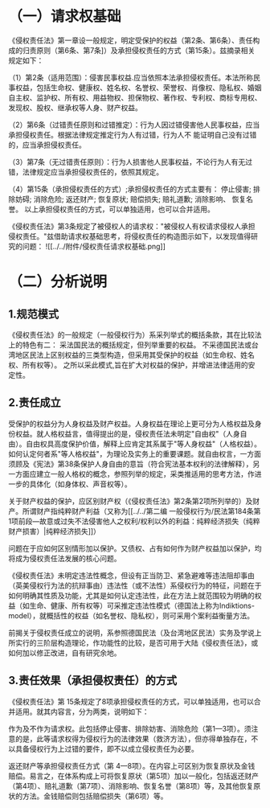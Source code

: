 # （一）请求权基础

《侵权责任法》第一章设一般规定，明定受保护的权益（第2条、第6条）、责任构成的归责原则（第6条、第7条]）及承担侵权责任的方式（第15条）。兹摘录相关规定如下：

（1）第2条（适用范围）：侵害民事权益.应当依照本法承担侵权责任。本法所称民事权益，包括生命权、健康权、姓名权、名誉权、荣誉权、肖像权、隐私权、婚姻自主权、监护权、所有权、用益物权、担保物权、著作权、专利权、商标专用权、发现权、股权、继承权等人身、财产权益。

（2）第6条（过错责任原则和过错推定）：行为人因过错侵害他人民事权益，应当承担侵权责任。根据法律规定推定行为人有过错，行为人不
能证明自己没有过错的，应当承担侵权责任。

（3）第7条（无过错责任原则）：行为人损害他人民事权益，不论行为人有无过错，法律规定应当承担侵权责任的，依照其规定。

（4）第15条（承担侵权责任的方式）;承担侵权责任的方式主要有：
停止侵害;
排除妨碍;
消除危险;
返还财产;
恢复原状;
赔偿损失;
赔礼道歉;
消除影响、
恢复名誉。
以上承担侵权责任的方式，可以单独适用，也可以合并适用。

《侵权责任法》第3条规定了被侵权人的请求权："被侵权人有权请求侵权人承担侵权责任。"兹借助请求权基础思考，将侵权责任的构造图示如下，以发现值得研究的问题：
![[../../附件/侵权责任请求权基础.png]]

# （二）分析说明

## 1.规范模式

《侵权责任法》的一般规定（一般侵权行为）系采列举式的概括条款，其在比较法上的特色有二：
采法国民法的概括规定，但列举重要的权益。
不采德国民法或台湾地区民法上区别权益的三类型构造，但采用其受保护的权益（如生命权、姓名权、所有权等）。
之所以采此模式,旨在扩大对权益的保护，并增进法律适用的安定性。

## 2.责任成立

受保护的权益分为人身权益及财产权益。人身权益在理论上更可分为人格权益及身份权益。就人格权益言，值得提出的是，侵权责任法未明定"自由权"（人身自由）。自由权具高度保护价值，解释上应肯定其系属于"等人身权益"（人格权益）。如何认定何者系"等人格权益"，为理论及实务上的重要课题。就自由权言，一方面须顾及《宪法》第38条保护人身自由的意旨（符合宪法基本权利的法律解释），另一方面应建立一般人格权的概念，参照列举的规定，采类推适用的思考方法，作进一步的具体化（如身体权、声音权等）。

关于财产权益的保护，应区别财产权（《侵权责任法》第2条第2项所列举的）及财产。所谓财产指纯粹财产利益（又称为[[../../第二编 一般侵权行为/民法第184条第1项前段—故意或过失不法侵害他人之权利/权利以外的利益：纯粹经济损失（纯粹财产损害）|纯粹经济损失]]）

问题在于应如何区别情形加以保护。又债权、占有如何作为财产权益加以保护，均将成为侵权责任法发展的核心问题。

《侵权责任法》未明定违法性概念，但设有正当防卫、紧急避难等违法阻却事由（英美侵权行为法的抗辩事由）违法性（或不法性）系侵权行为的特征，问题在于如何明确其性质及功能，尤其是如何认定违法性，此在方法上就范围较为明确的权益（如生命、健康、所有权等）可采推定违法性模式（德国法上称为Indiktions-model），就概括性的权益（如名誉权、隐私权），则可采用个案利益衡量方法。

前揭关于侵权责任成立的说明，系参照德国民法（及台湾地区民法）实务及学说上所实行的三阶层构造理论，作功能性的比较，是否可用于大陆《侵权责任法》，或如何加以修正改进，自有研究余地。

## 3.责任效果（承担侵权责任）的方式

《侵权责任法》第 15条规定了8项承担侵权责任的方式，可以单独适用，也可以合并适用。就其内容言，分为两类，说明如下：

作为及不作为请求权。此包括停止侵害、排除妨害、消除危险（第1—3项）。须注意的是，此等请求权得为侵权行为的法律效果（救济方法），但亦得单独存在，不以具备侵权行为上过错的要件，即不以成立侵权责任为必要。

返还财产等承担侵权责任方式（第 4—8项）。在内容上可区别为恢复原状及金钱赔偿。易言之，在体系构成上可将恢复原状（第5项）加以一般化，包括返还财产（第4项）、赔礼道歉（第7项）、消除影响、恢复名誉（第8项）等，及其他恢复原状的方法。金钱赔偿则包括赔偿损失（第6项）等。